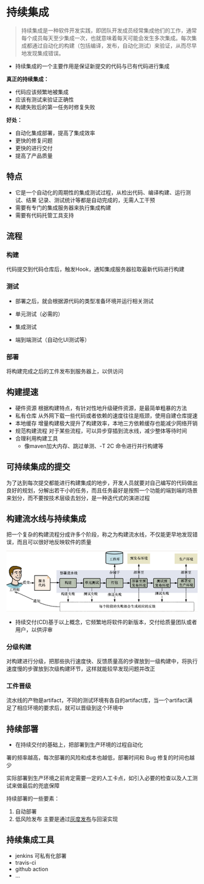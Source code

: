 # 持续集成

>持续集成是一种软件开发实践，即团队开发成员经常集成他们的工作，通常每个成员每天至少集成一次，也就意味着每天可能会发生多次集成。每次集成都通过自动化的构建（包括编译，发布，自动化测试）来验证，从而尽早地发现集成错误。

- 持续集成的一个主要作用是保证新提交的代码与已有代码进行集成

**真正的持续集成：**

- 代码应该频繁地被集成
- 应该有测试来验证正确性
- 构建失败后的第一任务时修复失败

**好处：**

- 自动化集成部署，提高了集成效率
- 更快的修复问题
- 更快的进行交付
- 提高了产品质量

## 特点

- 它是一个自动化的周期性的集成测试过程，从检出代码、编译构建、运行测试、结果 记录、测试统计等都是自动完成的，无需人工干预
- 需要有专门的集成服务器来执行集成构建
- 需要有代码托管工具支持

## 流程

### 构建

代码提交到代码仓库后，触发Hook，通知集成服务器拉取最新代码进行构建

### 测试

- 部署之后，就会根据源代码的类型准备环境并运行相关测试

- 单元测试（必需的）
- 集成测试
- 端到端测试（自动化UI测试等）

### 部署

将构建完成之后的工件发布到服务器上，以供访问

## 构建提速

- 硬件资源 根据构建特点，有针对性地升级硬件资源，是最简单粗暴的方法
- 私有仓库 从外网下载一些代码或者依赖的速度往往是瓶颈，使用自建仓库提速
- 本地缓存 增量构建极大提升了构建效率，本地三方依赖缓存也能减少网络开销
- 规范构建流程 对于某些流程，可以异步穿插到流水线，减少整体等待时间
- 合理利用构建工具
  - 像maven加大内存、跳过单测、-T 2C 命令进行并行构建等

## 可持续集成的提交

为了达到每次提交都能进行构建集成的地步，开发人员就要对自己编写的代码做出良好的规划，分解出若干小的任务，而且任务最好是按照一个功能的端到端的场景来划分，而不要按技术层级去划分，是一种迭代式的演进过程

## 构建流水线与持续集成

把一个复杂的构建流程分成许多个阶段，称之为构建流水线，不仅能更早地发现错误，而且可以很好地反映软件的质量

![持续集成流水线](/assets/批注%202020-06-20%20091325.png)

- 持续交付(CD)基于以上概念，它频繁地将软件的新版本，交付给质量团队或者用户，以供评审

### 分级构建

对构建进行分级，把那些执行速度快、反馈质量高的步骤放到一级构建中，将执行速度慢的步骤放到次级构建环节，这样就能较早发现问题并改正

### 工件晋级

流水线的产物是artifact，不同的测试环境有各自的artifact库，当一个artifact满足了相应环境的要求后，就可以晋级到这个环境中

## 持续部署

- 在持续交付的基础上，把部署到生产环境的过程自动化

署的频率越高，每次部署的风险和成本也越低，部署时间和 Bug 修复的时间也越少

实际部署到生产环境之前肯定需要一定的人工卡点，如引入必要的检查以及人工测试来做最后的兜底保障

持续部署的一些要素：

1. 自动部署
2. 低风险发布 主要是通过[灰度发布](/运维/灰度发布.md)与回滚实现

## 持续集成工具

- jenkins 可私有化部署
- travis-ci
- github action
- ...
